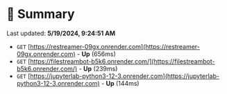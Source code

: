 # 📖 Summary
Last updated: **5/19/2024, 9:24:51 AM**

- `GET` [https://restreamer-09gx.onrender.com](https://restreamer-09gx.onrender.com) - **Up** (656ms)
- `GET` [https://filestreambot-b5k6.onrender.com/](https://filestreambot-b5k6.onrender.com/) - **Up** (239ms)
- `GET` [https://jupyterlab-python3-12-3.onrender.com](https://jupyterlab-python3-12-3.onrender.com) - **Up** (144ms)
